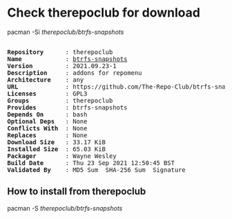 # Check therepoclub for download

pacman -Si *therepoclub/btrfs-snapshots*

<div class="highlight"><pre class="highlight"><text>
<b>Repository</b>      : therepoclub
<b>Name</b>            : <a href="../../x86_64/btrfs-snapshots-2021.09.23-1-any.pkg.tar.zst">btrfs-snapshots</a>
<b>Version</b>         : 2021.09.23-1
<b>Description</b>     : addons for repomenu
<b>Architecture</b>    : any
<b>URL</b>             : https://github.com/The-Repo-Club/btrfs-snapshots
<b>Licenses</b>        : GPL3
<b>Groups</b>          : therepoclub
<b>Provides</b>        : btrfs-snapshots
<b>Depends On</b>      : bash
<b>Optional Deps</b>   : None
<b>Conflicts With</b>  : None
<b>Replaces</b>        : None
<b>Download Size</b>   : 33.17 KiB
<b>Installed Size</b>  : 65.03 KiB
<b>Packager</b>        : Wayne Wesley <wayne6324@gmail.com>
<b>Build Date</b>      : Thu 23 Sep 2021 12:50:45 BST
<b>Validated By</b>    : MD5 Sum  SHA-256 Sum  Signature
</text></pre></div>

## How to install from therepoclub

pacman -S *therepoclub/btrfs-snapshots*
